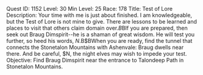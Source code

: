 Quest ID: 1152
Level: 30
Min Level: 25
Race: 178
Title: Test of Lore
Description: Your time with me is just about finished. I am knowledgeable, but the Test of Lore is not mine to give. There are lessons to be learned and places to visit that others claim domain over.$B$BIf you are prepared, then seek out Braug Dimspirit--he is a shaman of great wisdom. He will test you further, so heed his words, $N.$B$BWhen you are ready, find the tunnel that connects the Stonetalon Mountains with Ashenvale: Braug dwells near there. And be careful, $N, the night elves may wish to impede your test.
Objective: Find Braug Dimspirit near the entrance to Talondeep Path in Stonetalon Mountains.
